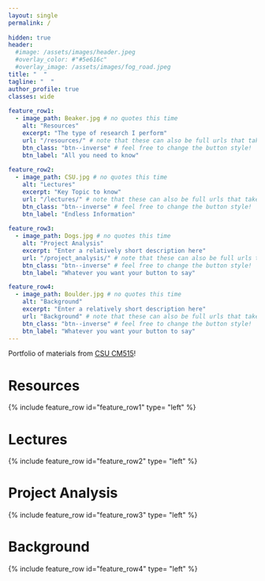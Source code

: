 ```yaml
---
layout: single
permalink: / 
     
hidden: true
header:
  #image: /assets/images/header.jpeg
  #overlay_color: #"#5e616c"
  #overlay_image: /assets/images/fog_road.jpeg
title: "  "
tagline: "  "   
author_profile: true
classes: wide
   
feature_row1:
  - image_path: Beaker.jpg # no quotes this time
    alt: "Resources"
    excerpt: "The type of research I perform"
    url: "/resources/" # note that these can also be full urls that take people to other sites
    btn_class: "btn--inverse" # feel free to change the button style!
    btn_label: "All you need to know"
    
feature_row2:
  - image_path: CSU.jpg # no quotes this time
    alt: "Lectures"
    excerpt: "Key Topic to know"
    url: "/lectures/" # note that these can also be full urls that take people to other sites
    btn_class: "btn--inverse" # feel free to change the button style!
    btn_label: "Endless Information"
    
feature_row3:
  - image_path: Dogs.jpg # no quotes this time
    alt: "Project Analysis"
    excerpt: "Enter a relatively short description here"
    url: "/project_analysis/" # note that these can also be full urls that take people to other sites
    btn_class: "btn--inverse" # feel free to change the button style!
    btn_label: "Whatever you want your button to say"

feature_row4:
  - image_path: Boulder.jpg # no quotes this time
    alt: "Background"
    excerpt: "Enter a relatively short description here"
    url: "Background" # note that these can also be full urls that take people to other sites
    btn_class: "btn--inverse" # feel free to change the button style!
    btn_label: "Whatever you want your button to say" 
---
```


Portfolio of materials from [CSU CM515](https://github.com/Colorado-State-University-CMB/CM515-course-2025/tree/main)! 

# Resources

{% include feature_row id="feature_row1" type= "left" %}

# Lectures

{% include feature_row id="feature_row2" type= "left" %}

# Project Analysis

{% include feature_row id="feature_row3" type= "left" %}

# Background

{% include feature_row id="feature_row4" type= "left" %}
